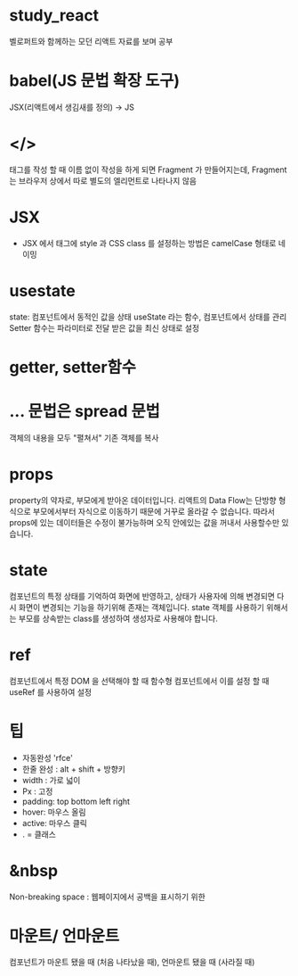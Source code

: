 # study_react
벨로퍼트와 함께하는 모던 리액트 자료를 보며 공부

# babel(JS 문법 확장 도구)
JSX(리액트에서 생김새를 정의) -> JS

# </> 
태그를 작성 할 때 이름 없이 작성을 하게 되면 Fragment 가 만들어지는데, Fragment 는 브라우저 상에서 따로 별도의 엘리먼트로 나타나지 않음

# JSX
- JSX 에서 태그에 style 과 CSS class 를 설정하는 방법은 camelCase 형태로 네이밍

# usestate
state: 컴포넌트에서 동적인 값을 상태
useState 라는 함수, 컴포넌트에서 상태를 관리
Setter 함수는 파라미터로 전달 받은 값을 최신 상태로 설정

# getter, setter함수

# ... 문법은 spread 문법
객체의 내용을 모두 "펼쳐서" 기존 객체를 복사

# props
property의 약자로, 부모에게 받아온 데이터입니다. 리액트의 Data Flow는 단방향 형식으로 부모에서부터 자식으로 이동하기 때문에 거꾸로 올라갈 수 없습니다. 따라서 props에 있는 데이터들은 수정이 불가능하며 오직 안에있는 값을 꺼내서 사용할수만 있습니다.

# state
컴포넌트의 특정 상태를 기억하여 화면에 반영하고, 상태가 사용자에 의해 변경되면 다시 화면이 변경되는 기능을 하기위해 존재는 객체입니다.
state 객체를 사용하기 위해서는 부모를 상속받는 class를 생성하여 생성자로 사용해야 합니다.

# ref
컴포넌트에서 특정 DOM 을 선택해야 할 때
함수형 컴포넌트에서 이를 설정 할 때 useRef 를 사용하여 설정

# 팁
- 자동완성 'rfce'
- 한줄 완성 : alt + shift + 방향키
- width  : 가로 넓이
- Px : 고정
- padding: top bottom left right
- hover: 마우스 올림
- active: 마우스 클릭 
- . = 클래스

# &nbsp
Non-breaking space : 웹페이지에서 공백을 표시하기 위한 

# 마운트/ 언마운트
컴포넌트가 마운트 됐을 때 (처음 나타났을 때), 언마운트 됐을 때 (사라질 때)

